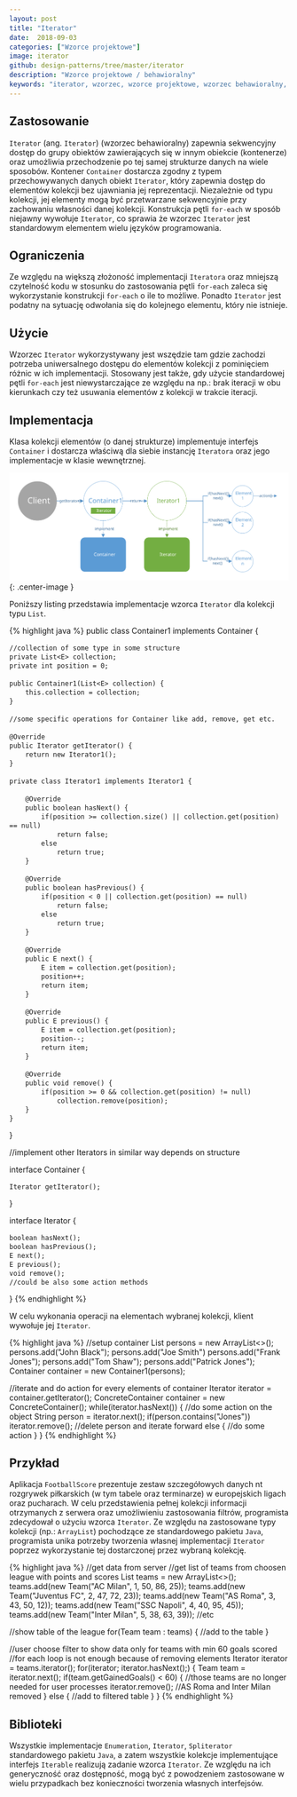 ```yaml
---
layout: post
title: "Iterator"
date:  2018-09-03
categories: ["Wzorce projektowe"]
image: iterator
github: design-patterns/tree/master/iterator
description: "Wzorce projektowe / behawioralny"
keywords: "iterator, wzorzec, wzorce projektowe, wzorzec behawioralny, design patterns, android, java, programowanie, programming"
---
```


## Zastosowanie
`Iterator` (ang. `Iterator`) (wzorzec behawioralny) zapewnia sekwencyjny dostęp do grupy obiektów zawierających się w innym obiekcie (kontenerze) oraz umożliwia przechodzenie po tej samej strukturze danych na wiele sposobów. Kontener `Container` dostarcza zgodny z typem przechowywanych danych obiekt `Iterator`, który zapewnia dostęp do elementów kolekcji bez ujawniania jej reprezentacji. Niezależnie od typu kolekcji, jej elementy mogą być przetwarzane sekwencyjnie przy zachowaniu własności danej kolekcji. Konstrukcja pętli `for-each` w sposób niejawny wywołuje `Iterator`, co sprawia że wzorzec `Iterator` jest standardowym elementem wielu języków programowania.

## Ograniczenia
Ze względu na większą złożoność implementacji `Iteratora` oraz mniejszą czytelność kodu w stosunku do zastosowania pętli `for-each` zaleca się wykorzystanie konstrukcji `for-each` o ile to możliwe. Ponadto `Iterator` jest podatny na sytuację odwołania się do kolejnego elementu, który nie istnieje.

## Użycie
Wzorzec `Iterator` wykorzystywany jest wszędzie tam gdzie zachodzi potrzeba uniwersalnego dostępu do elementów kolekcji z pominięciem różnic w ich implementacji. Stosowany jest także, gdy użycie standardowej pętli `for-each` jest niewystarczające ze względu na np.: brak iteracji w obu kierunkach czy też usuwania elementów z kolekcji w trakcie iteracji.

## Implementacja
Klasa kolekcji elementów (o danej strukturze) implementuje interfejs `Container` i dostarcza właściwą dla siebie instancję `Iteratora` oraz jego implementacje w klasie wewnętrznej.

![Iterator diagram](/assets/img/diagrams/iterator.svg){: .center-image }

Poniższy listing przedstawia implementacje wzorca `Iterator` dla kolekcji typu `List`.

{% highlight java %}
public class Container1 implements Container {

    //collection of some type in some structure
    private List<E> collection;
    private int position = 0;

    public Container1(List<E> collection) {
        this.collection = collection;
    }

    //some specific operations for Container like add, remove, get etc.

    @Override
    public Iterator getIterator() {
        return new Iterator1();
    }

    private class Iterator1 implements Iterator1 {

        @Override
        public boolean hasNext() {
            if(position >= collection.size() || collection.get(position) == null)
                return false;
            else
                return true;
        }

        @Override
        public boolean hasPrevious() {
            if(position < 0 || collection.get(position) == null)
                return false;
            else
                return true;
        }

        @Override
        public E next() {
            E item = collection.get(position);
            position++;
            return item;
        }

        @Override
        public E previous() {
            E item = collection.get(position);
            position--;
            return item;
        }

        @Override
        public void remove() {
            if(position >= 0 && collection.get(position) != null)
                collection.remove(position);
        }
    }
}

//implement other Iterators in similar way depends on structure

interface Container {

    Iterator getIterator();
}

interface Iterator<E> {

    boolean hasNext();
    boolean hasPrevious();
    E next();
    E previous();
    void remove();
    //could be also some action methods
}
{% endhighlight %}

W celu wykonania operacji na elementach wybranej kolekcji, klient wywołuje jej `Iterator`.

{% highlight java %}
//setup container
List<String> persons = new ArrayList<>();
persons.add("John Black");
persons.add("Joe Smith")
persons.add("Frank Jones");
persons.add("Tom Shaw");
persons.add("Patrick Jones");
Container container = new Container1(persons);

//iterate and do action for every elements of container
Iterator<String> iterator = container.getIterator();
ConcreteContainer container = new ConcreteContainer();
while(iterator.hasNext()) {
    //do some action on the object
    String person = iterator.next();
    if(person.contains("Jones"))
        iterator.remove(); //delete person and iterate forward
    else {
        //do some action
    }
}
{% endhighlight %}

## Przykład
Aplikacja `FootballScore` prezentuje zestaw szczegółowych danych nt rozgrywek piłkarskich (w tym tabele oraz terminarze) w europejskich ligach oraz pucharach. W celu przedstawienia pełnej kolekcji informacji otrzymanych z serwera oraz umożliwieniu zastosowania filtrów, programista zdecydował o użyciu wzorca `Iterator`. Ze względu na zastosowane typy kolekcji (np.: `ArrayList`) pochodzące ze standardowego pakietu `Java`, programista unika potrzeby tworzenia własnej implementacji `Iterator` poprzez wykorzystanie tej dostarczonej przez wybraną kolekcję.

{% highlight java %}
//get data from server
//get list of teams from choosen league with points and scores
List<Team> teams = new ArrayList<>();
teams.add(new Team("AC Milan", 1, 50, 86, 25));
teams.add(new Team("Juventus FC", 2, 47, 72, 23));
teams.add(new Team("AS Roma", 3, 43, 50, 12));
teams.add(new Team("SSC Napoli", 4, 40, 95, 45));
teams.add(new Team("Inter Milan", 5, 38, 63, 39));
//etc

//show table of the league
for(Team team : teams) {
    //add to the table
}

//user choose filter to show data only for teams with min 60 goals scored
//for each loop is not enough because of removing elements
Iterator<Team> iterator = teams.iterator();
for(iterator; iterator.hasNext();) {
    Team team = iterator.next();
    if(team.getGainedGoals() < 60) {
        //those teams are no longer needed for user processes
        iterator.remove(); //AS Roma and Inter Milan removed
    }
    else {
        //add to filtered table
    }
}
{% endhighlight %}

## Biblioteki
Wszystkie implementacje `Enumeration`, `Iterator`, `Spliterator` standardowego pakietu `Java`, a zatem wszystkie kolekcje implementujące interfejs `Iterable` realizują zadanie wzorca `Iterator`. Ze względu na ich generyczność oraz dostępność, mogą być z powodzeniem zastosowane w wielu przypadkach bez konieczności tworzenia własnych interfejsów.
